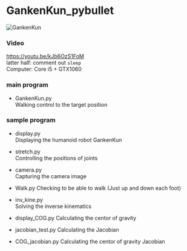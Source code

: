 # GankenKun_pybullet

![GankenKun](https://user-images.githubusercontent.com/5755200/79035466-fd011080-7bf9-11ea-807a-227fc551c4ad.jpg)

### Video
https://youtu.be/kJb6OzS1FoM  
latter half: comment out `sleep`  
Computer: Core i5 + GTX1060

### main program

- GankenKun.py  
Walking control to the target position

### sample program

- display.py  
Displaying the humanoid robot GankenKun

- stretch.py  
Controlling the positions of joints

- camera.py  
Capturing the camera image

- Walk.py
Checking to be able to walk (Just up and down each foot)

- inv_kine.py  
Solving the inverse kinematics

- display_COG.py
Calculating the centor of gravity

- jacobian_test.py
Calculating the Jacobian

- COG_jacobian.py
Calculating the centor of gravity Jacobian

